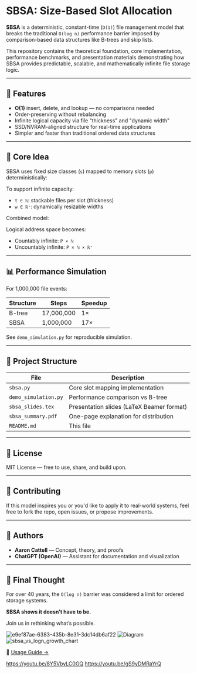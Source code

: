 # SBSA: Size-Based Slot Allocation

**SBSA** is a deterministic, constant-time (`O(1)`) file management model that breaks the traditional `O(log n)` performance barrier imposed by comparison-based data structures like B-trees and skip lists.

This repository contains the theoretical foundation, core implementation, performance benchmarks, and presentation materials demonstrating how SBSA provides predictable, scalable, and mathematically infinite file storage logic.

---

## 🚀 Features

- **O(1)** insert, delete, and lookup — no comparisons needed
- Order-preserving without rebalancing
- Infinite logical capacity via file "thickness" and "dynamic width"
- SSD/NVRAM-aligned structure for real-time applications
- Simpler and faster than traditional ordered data structures

---

## 📘 Core Idea

SBSA uses fixed size classes (`s`) mapped to memory slots (`p`) deterministically:


To support infinite capacity:
- `t ∈ ℕ`: stackable files per slot (thickness)
- `w ∈ ℝ⁺`: dynamically resizable widths

Combined model:


Logical address space becomes:
- Countably infinite: `P × ℕ`
- Uncountably infinite: `P × ℕ × ℝ⁺`

---

## 📊 Performance Simulation

For 1,000,000 file events:

| Structure   | Steps       | Speedup |
|-------------|-------------|---------|
| B-tree      | 17,000,000  | 1×      |
| SBSA        | 1,000,000   | 17×     |

See `demo_simulation.py` for reproducible simulation.

---

## 📂 Project Structure

| File                    | Description                                   |
|-------------------------|-----------------------------------------------|
| `sbsa.py`               | Core slot mapping implementation              |
| `demo_simulation.py`    | Performance comparison vs B-tree              |
| `sbsa_slides.tex`       | Presentation slides (LaTeX Beamer format)     |
| `sbsa_summary.pdf`      | One-page explanation for distribution         |
| `README.md`             | This file                                     |

---

## 📄 License

MIT License — free to use, share, and build upon.

---

## 🙌 Contributing

If this model inspires you or you'd like to apply it to real-world systems, feel free to fork the repo, open issues, or propose improvements.

---

## 🧠 Authors

- **Aaron Cattell** — Concept, theory, and proofs  
- **ChatGPT (OpenAI)** — Assistant for documentation and visualization

---

## 📢 Final Thought

For over 40 years, the `O(log n)` barrier was considered a limit for ordered storage systems.

**SBSA shows it doesn’t have to be.**

Join us in rethinking what’s possible.

![e9ef87ae-6383-435b-8e31-3dc14db6af22](https://github.com/user-attachments/assets/32381409-5573-4dbb-aeab-133e308b95a8)
![Diagram](https://github.com/user-attachments/assets/17d9ea33-1cf6-4610-aa8d-53c7e2ef3de1)
![sbsa_vs_logn_growth_chart](https://github.com/user-attachments/assets/95c5145d-c6ac-40e0-ac22-ec32cd87b6cf)

📘 [Usage Guide →](USAGE.md)

https://youtu.be/8Y5VbyLC0GQ
https://youtu.be/gS9yDMRaYrQ
